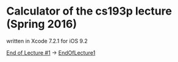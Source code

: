 # Calculator of the cs193p lecture (Spring 2016)

written in Xcode 7.2.1 for iOS 9.2

[End of Lecture #1](http://cs193p.m2m.at/ccs193p-lecture-1-course-overview-introduction-ios-xcode-swift-spring-2016) -> [EndOfLecture1](https://github.com/m2mtech/calculator-2016/tree/EndOfLecture1)